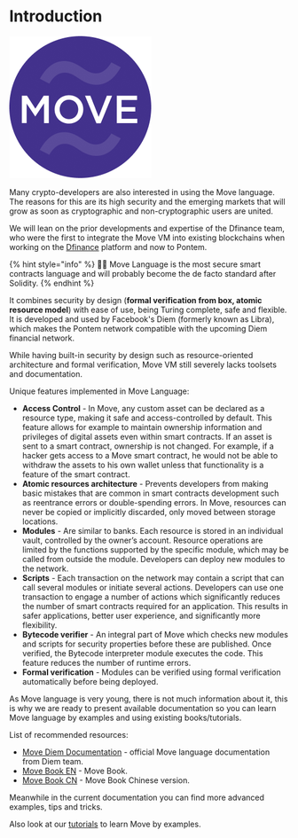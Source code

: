 # Introduction

![Move Langugage](../assets/move_lang.png "Move Language")

Many crypto-developers are also interested in using the Move language. The reasons for this are its high security and the emerging markets that will grow as soon as cryptographic and non-cryptographic users are united.

We will lean on the prior developments and expertise of the Dfinance team, who were the first to integrate the Move VM into existing blockchains when working on the [Dfinance](https://dfinance.co) platform and now to Pontem.

{% hint style="info" %}
🧙‍♂️ Move Language is the most secure smart contracts language and will probably become the de facto standard after Solidity. 
{% endhint %}

It combines security by design (__formal verification from box, atomic resource model__) with ease of use, being Turing complete, safe and flexible. It is developed and used by Facebook's Diem (formerly known as Libra), which makes the Pontem network compatible with the upcoming Diem financial network. 

While having built-in security by design such as resource-oriented architecture and formal verification, Move VM still severely lacks toolsets and documentation.

Unique features implemented in Move Language:

* **Access Control** - In Move, any custom asset can be declared as a resource type, making it safe and access-controlled by default. This feature allows for example to maintain ownership information and privileges of digital assets even within smart contracts. If an asset is sent to a smart contract, ownership is not changed. For example, if a hacker gets access to a Move smart contract, he would not be able to withdraw the assets to his own wallet unless that functionality is a feature of the smart contract.
* **Atomic resources architecture** - Prevents developers from making basic mistakes that are common in smart contracts development such as reentrance errors or double-spending errors. In Move, resources can never be copied or implicitly discarded, only moved between storage locations.
* **Modules** - Are similar to banks. Each resource is stored in an individual vault, controlled by the owner’s account. Resource operations are limited by the functions supported by the specific module, which may be called from outside the module. Developers can deploy new modules to the network.
* **Scripts** - Each transaction on the network may contain a script that can call several modules or initiate several actions. Developers can use one transaction to engage a number of actions which significantly reduces the number of smart contracts required for an application. This results in safer applications, better user experience, and significantly more flexibility.
* **Bytecode verifier** - An integral part of Move which checks new modules and scripts for security properties before these are published. Once verified, the Bytecode interpreter module executes the code. This feature reduces the number of runtime errors.
* **Formal verification** - Modules can be verified using formal verification automatically before being deployed.

As Move language is very young, there is not much information about it, this is why we are ready to present available documentation so you can learn Move language by examples and using existing books/tutorials.

List of recommended resources:

* [Move Diem Documentation](https://developers.diem.com/main/docs/move-introduction) - official Move language documentation from Diem team.
* [Move Book EN](https://move-book.com) - Move Book.
* [Move Book CN](https://move-book.com/cn/) - Move Book Chinese version.

Meanwhile in the current documentation you can find more advanced examples, tips and tricks. 

Also look at our [tutorials](../tutorials/README.md) to learn Move by examples.
